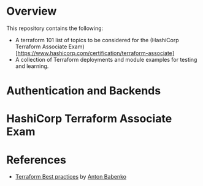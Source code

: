 # Overview

This repository contains the following:

- A terraform 101 list of topics to be considered for the (HashiCorp Terraform Associate Exam)[https://www.hashicorp.com/certification/terraform-associate]
- A collection of Terraform deployments and module examples for testing and learning.




# Authentication and Backends





# HashiCorp Terraform Associate Exam






# References

- [Terraform Best practices](https://www.terraform-best-practices.com/) by [Anton Babenko](https://twitter.com/antonbabenko)